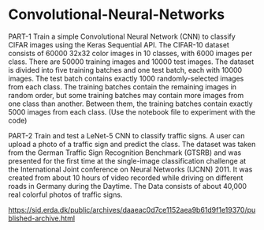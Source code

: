 # Convolutional-Neural-Networks

PART-1
Train a simple Convolutional Neural Network (CNN) to classify CIFAR images using the
Keras Sequential API. The CIFAR-10 dataset consists of 60000 32x32 color images in 10
classes, with 6000 images per class. There are 50000 training images and 10000 test
images. The dataset is divided into five training batches and one test batch, each with
10000 images. The test batch contains exactly 1000 randomly-selected images from
each class. The training batches contain the remaining images in random order, but
some training batches may contain more images from one class than another. Between
them, the training batches contain exactly 5000 images from each class.
(Use the notebook file to experiment with the code)

PART-2
Train and test a LeNet-5 CNN to classify traffic signs. A user can upload a photo of a
traffic sign and predict the class. The dataset was taken from the German Traffic Sign
Recognition Benchmark (GTSRB) and was presented for the first time at the
single-image classification challenge at the International Joint conference on Neural
Networks (IJCNN) 2011. It was created from about 10 hours of video recorded while
driving on different roads in Germany during the Daytime. The Data consists of about
40,000 real colorful photos of traffic signs.


https://sid.erda.dk/public/archives/daaeac0d7ce1152aea9b61d9f1e19370/published-archive.html
